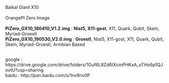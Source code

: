 Baikal Giant X10<BR><BR>
OrangePI Zero Image<BR><BR>
<B>PiZero_GX10_180410_V1.2.img</B> :  <B>Nist5, X11-gost</B>, X11, Quark, Qubit, Skein, Myriad-Groestl<BR>
<B>PiZero_GX10_190530_V2.0.img</B> :  <B>Groestl</B>, Nist5, X11-gost, X11, Quark, Qubit, Skein, Myriad-Groestl, Armbian Based<BR>
                                        
<BR>
google : https://drive.google.com/drive/folders/1Guf6L8Zd6IXcmPHKxA_oTHo6p1QJovtU?usp=sharing<BR>
baidu : http://pan.baidu.com/s/1nv9nv0P


